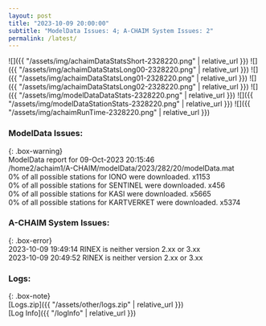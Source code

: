 ```yaml
---
layout: post
title: "2023-10-09 20:00:00"
subtitle: "ModelData Issues: 4; A-CHAIM System Issues: 2"
permalink: /latest/
---
```


![]({{ "/assets/img/achaimDataStatsShort-2328220.png" | relative_url }})
![]({{ "/assets/img/achaimDataStatsLong00-2328220.png" | relative_url }})
![]({{ "/assets/img/achaimDataStatsLong01-2328220.png" | relative_url }})
![]({{ "/assets/img/achaimDataStatsLong02-2328220.png" | relative_url }})
![]({{ "/assets/img/modelDataDataStats-2328220.png" | relative_url }})
![]({{ "/assets/img/modelDataStationStats-2328220.png" | relative_url }})
![]({{ "/assets/img/achaimRunTime-2328220.png" | relative_url }})


### ModelData Issues:  
  
{: .box-warning}  
 ModelData report for 09-Oct-2023 20:15:46   
 /home2/achaim1/A-CHAIM/modelData/2023/282/20/modelData.mat   
 0% of all possible stations for IONO were downloaded. x1153   
 0% of all possible stations for SENTINEL were downloaded. x456   
 0% of all possible stations for KASI were downloaded. x5665   
 0% of all possible stations for KARTVERKET were downloaded. x5374   
  
### A-CHAIM System Issues:  
  
{: .box-error}  
2023-10-09 19:49:14 RINEX is neither version 2.xx or 3.xx  
2023-10-09 20:49:52 RINEX is neither version 2.xx or 3.xx  

### Logs:  
  
{: .box-note}  
[Logs.zip]({{ "/assets/other/logs.zip" | relative_url }})  
[Log Info]({{ "/logInfo" | relative_url }})  
